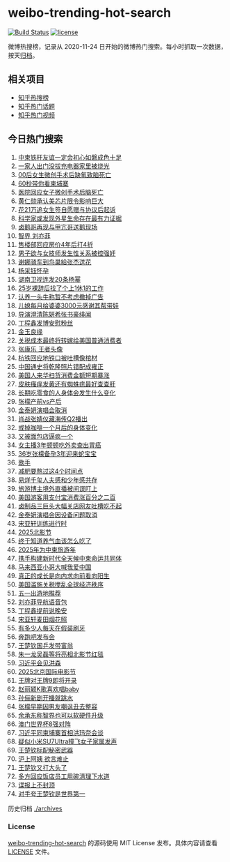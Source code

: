 # weibo-trending-hot-search

[![Build Status](https://github.com/justjavac/weibo-trending-hot-search/workflows/ci/badge.svg?branch=master)](https://github.com/justjavac/weibo-trending-hot-search/actions)
[![license](https://img.shields.io/github/license/justjavac/weibo-trending-hot-search)](https://github.com/justjavac/weibo-trending-hot-search/blob/master/LICENSE)

微博热搜榜，记录从 2020-11-24 日开始的微博热门搜索。每小时抓取一次数据，按天[归档](./archives)。

## 相关项目

- [知乎热搜榜](https://github.com/justjavac/zhihu-trending-top-search)
- [知乎热门话题](https://github.com/justjavac/zhihu-trending-hot-questions)
- [知乎热门视频](https://github.com/justjavac/zhihu-trending-hot-video)

## 今日热门搜索

<!-- BEGIN -->
<!-- 最后更新时间 Fri Apr 18 2025 03:06:56 GMT+0800 (China Standard Time) -->

1. [中柬铁杆友谊一定会初心如磐成色十足](https://s.weibo.com//weibo?q=%23%E4%B8%AD%E6%9F%AC%E9%93%81%E6%9D%86%E5%8F%8B%E8%B0%8A%E4%B8%80%E5%AE%9A%E4%BC%9A%E5%88%9D%E5%BF%83%E5%A6%82%E7%A3%90%E6%88%90%E8%89%B2%E5%8D%81%E8%B6%B3%23&Refer=new_time)
1. [一家人出门没拔充电器家里被烧光](https://s.weibo.com//weibo?q=%23%E4%B8%80%E5%AE%B6%E4%BA%BA%E5%87%BA%E9%97%A8%E6%B2%A1%E6%8B%94%E5%85%85%E7%94%B5%E5%99%A8%E5%AE%B6%E9%87%8C%E8%A2%AB%E7%83%A7%E5%85%89%23&t=31&band_rank=8&Refer=top)
1. [00后女生微创手术后缺氧致脑死亡](https://s.weibo.com//weibo?q=%2300%E5%90%8E%E5%A5%B3%E7%94%9F%E5%BE%AE%E5%88%9B%E6%89%8B%E6%9C%AF%E5%90%8E%E7%BC%BA%E6%B0%A7%E8%87%B4%E8%84%91%E6%AD%BB%E4%BA%A1%23&t=31&band_rank=2&Refer=top)
1. [60秒带你看柬埔寨](https://s.weibo.com//weibo?q=%2360%E7%A7%92%E5%B8%A6%E4%BD%A0%E7%9C%8B%E6%9F%AC%E5%9F%94%E5%AF%A8%23&t=31&band_rank=3&Refer=top)
1. [医院回应女子微创手术后脑死亡](https://s.weibo.com//weibo?q=%23%E5%8C%BB%E9%99%A2%E5%9B%9E%E5%BA%94%E5%A5%B3%E5%AD%90%E5%BE%AE%E5%88%9B%E6%89%8B%E6%9C%AF%E5%90%8E%E8%84%91%E6%AD%BB%E4%BA%A1%23&t=31&band_rank=6&Refer=top)
1. [黄仁勋承认美芯片限令影响巨大](https://s.weibo.com//weibo?q=%23%E9%BB%84%E4%BB%81%E5%8B%8B%E6%89%BF%E8%AE%A4%E7%BE%8E%E8%8A%AF%E7%89%87%E9%99%90%E4%BB%A4%E5%BD%B1%E5%93%8D%E5%B7%A8%E5%A4%A7%23&t=31&band_rank=10&Refer=top)
1. [花21万追女生签自愿赠与协议后起诉](https://s.weibo.com//weibo?q=%23%E8%8A%B121%E4%B8%87%E8%BF%BD%E5%A5%B3%E7%94%9F%E7%AD%BE%E8%87%AA%E6%84%BF%E8%B5%A0%E4%B8%8E%E5%8D%8F%E8%AE%AE%E5%90%8E%E8%B5%B7%E8%AF%89%23&t=31&band_rank=1&Refer=top)
1. [科学家或发现外星生命存在最有力证据](https://s.weibo.com//weibo?q=%23%E7%A7%91%E5%AD%A6%E5%AE%B6%E6%88%96%E5%8F%91%E7%8E%B0%E5%A4%96%E6%98%9F%E7%94%9F%E5%91%BD%E5%AD%98%E5%9C%A8%E6%9C%80%E6%9C%89%E5%8A%9B%E8%AF%81%E6%8D%AE%23&t=31&band_rank=5&Refer=top)
1. [卤鹅哥再现与甲亢哥送鹅现场](https://s.weibo.com//weibo?q=%23%E5%8D%A4%E9%B9%85%E5%93%A5%E5%86%8D%E7%8E%B0%E4%B8%8E%E7%94%B2%E4%BA%A2%E5%93%A5%E9%80%81%E9%B9%85%E7%8E%B0%E5%9C%BA%23&t=31&band_rank=9&Refer=top)
1. [智界 刘亦菲](https://s.weibo.com//weibo?q=%E6%99%BA%E7%95%8C%20%E5%88%98%E4%BA%A6%E8%8F%B2&t=31&band_rank=22&Refer=top)
1. [售楼部回应房价4年后打4折](https://s.weibo.com//weibo?q=%23%E5%94%AE%E6%A5%BC%E9%83%A8%E5%9B%9E%E5%BA%94%E6%88%BF%E4%BB%B74%E5%B9%B4%E5%90%8E%E6%89%934%E6%8A%98%23&t=31&band_rank=17&Refer=top)
1. [男子欲与女技师发生性关系被控强奸](https://s.weibo.com//weibo?q=%23%E7%94%B7%E5%AD%90%E6%AC%B2%E4%B8%8E%E5%A5%B3%E6%8A%80%E5%B8%88%E5%8F%91%E7%94%9F%E6%80%A7%E5%85%B3%E7%B3%BB%E8%A2%AB%E6%8E%A7%E5%BC%BA%E5%A5%B8%23&t=31&band_rank=12&Refer=top)
1. [谢娜骑车到鸟巢給张杰送花](https://s.weibo.com//weibo?q=%23%E8%B0%A2%E5%A8%9C%E9%AA%91%E8%BD%A6%E5%88%B0%E9%B8%9F%E5%B7%A2%E7%B5%A6%E5%BC%A0%E6%9D%B0%E9%80%81%E8%8A%B1%23&t=31&band_rank=13&Refer=top)
1. [杨采钰怀孕](https://s.weibo.com//weibo?q=%E6%9D%A8%E9%87%87%E9%92%B0%E6%80%80%E5%AD%95&t=31&band_rank=11&Refer=top)
1. [湖南卫视连发20条杨幂](https://s.weibo.com//weibo?q=%23%E6%B9%96%E5%8D%97%E5%8D%AB%E8%A7%86%E8%BF%9E%E5%8F%9120%E6%9D%A1%E6%9D%A8%E5%B9%82%23&t=31&band_rank=18&Refer=top)
1. [25岁裸辞后找了个上1休1的工作](https://s.weibo.com//weibo?q=25%E5%B2%81%E8%A3%B8%E8%BE%9E%E5%90%8E%E6%89%BE%E4%BA%86%E4%B8%AA%E4%B8%8A1%E4%BC%911%E7%9A%84%E5%B7%A5%E4%BD%9C&t=31&band_rank=16&Refer=top)
1. [认养一头牛称暂不考虑撤掉广告](https://s.weibo.com//weibo?q=%23%E8%AE%A4%E5%85%BB%E4%B8%80%E5%A4%B4%E7%89%9B%E7%A7%B0%E6%9A%82%E4%B8%8D%E8%80%83%E8%99%91%E6%92%A4%E6%8E%89%E5%B9%BF%E5%91%8A%23&t=31&band_rank=20&Refer=top)
1. [儿媳每月给婆婆3000元感谢其帮带娃](https://s.weibo.com//weibo?q=%23%E5%84%BF%E5%AA%B3%E6%AF%8F%E6%9C%88%E7%BB%99%E5%A9%86%E5%A9%863000%E5%85%83%E6%84%9F%E8%B0%A2%E5%85%B6%E5%B8%AE%E5%B8%A6%E5%A8%83%23&t=31&band_rank=15&Refer=top)
1. [导演澄清陈妍希张书豪绯闻](https://s.weibo.com//weibo?q=%23%E5%AF%BC%E6%BC%94%E6%BE%84%E6%B8%85%E9%99%88%E5%A6%8D%E5%B8%8C%E5%BC%A0%E4%B9%A6%E8%B1%AA%E7%BB%AF%E9%97%BB%23&t=31&band_rank=34&Refer=top)
1. [丁程鑫发博安慰粉丝](https://s.weibo.com//weibo?q=%23%E4%B8%81%E7%A8%8B%E9%91%AB%E5%8F%91%E5%8D%9A%E5%AE%89%E6%85%B0%E7%B2%89%E4%B8%9D%23&t=31&band_rank=17&Refer=top)
1. [金玉良缘](https://s.weibo.com//weibo?q=%E9%87%91%E7%8E%89%E8%89%AF%E7%BC%98&t=31&band_rank=4&Refer=top)
1. [关税成本最终将转嫁给美国普通消费者](https://s.weibo.com//weibo?q=%23%E5%85%B3%E7%A8%8E%E6%88%90%E6%9C%AC%E6%9C%80%E7%BB%88%E5%B0%86%E8%BD%AC%E5%AB%81%E7%BB%99%E7%BE%8E%E5%9B%BD%E6%99%AE%E9%80%9A%E6%B6%88%E8%B4%B9%E8%80%85%23&t=31&band_rank=34&Refer=top)
1. [张康乐 王者头像](https://s.weibo.com//weibo?q=%E5%BC%A0%E5%BA%B7%E4%B9%90%20%E7%8E%8B%E8%80%85%E5%A4%B4%E5%83%8F&t=31&band_rank=18&Refer=top)
1. [杭铁回应地铁口被吐槽像棺材](https://s.weibo.com//weibo?q=%23%E6%9D%AD%E9%93%81%E5%9B%9E%E5%BA%94%E5%9C%B0%E9%93%81%E5%8F%A3%E8%A2%AB%E5%90%90%E6%A7%BD%E5%83%8F%E6%A3%BA%E6%9D%90%23&t=31&band_rank=25&Refer=top)
1. [中国通史将乾隆照片错配成雍正](https://s.weibo.com//weibo?q=%23%E4%B8%AD%E5%9B%BD%E9%80%9A%E5%8F%B2%E5%B0%86%E4%B9%BE%E9%9A%86%E7%85%A7%E7%89%87%E9%94%99%E9%85%8D%E6%88%90%E9%9B%8D%E6%AD%A3%23&t=31&band_rank=9&Refer=top)
1. [美国人来华扫货消费金额短期暴涨](https://s.weibo.com//weibo?q=%23%E7%BE%8E%E5%9B%BD%E4%BA%BA%E6%9D%A5%E5%8D%8E%E6%89%AB%E8%B4%A7%E6%B6%88%E8%B4%B9%E9%87%91%E9%A2%9D%E7%9F%AD%E6%9C%9F%E6%9A%B4%E6%B6%A8%23&t=31&band_rank=19&Refer=top)
1. [皮肤瘙痒发黄还有蜘蛛痣最好查查肝](https://s.weibo.com//weibo?q=%23%E7%9A%AE%E8%82%A4%E7%98%99%E7%97%92%E5%8F%91%E9%BB%84%E8%BF%98%E6%9C%89%E8%9C%98%E8%9B%9B%E7%97%A3%E6%9C%80%E5%A5%BD%E6%9F%A5%E6%9F%A5%E8%82%9D%23&t=31&band_rank=21&Refer=top)
1. [长期吃零食的人身体会发生什么变化](https://s.weibo.com//weibo?q=%23%E9%95%BF%E6%9C%9F%E5%90%83%E9%9B%B6%E9%A3%9F%E7%9A%84%E4%BA%BA%E8%BA%AB%E4%BD%93%E4%BC%9A%E5%8F%91%E7%94%9F%E4%BB%80%E4%B9%88%E5%8F%98%E5%8C%96%23&t=31&band_rank=29&Refer=top)
1. [张檬产前vs产后](https://s.weibo.com//weibo?q=%23%E5%BC%A0%E6%AA%AC%E4%BA%A7%E5%89%8Dvs%E4%BA%A7%E5%90%8E%23&t=31&band_rank=24&Refer=top)
1. [金泰妍演唱会取消](https://s.weibo.com//weibo?q=%E9%87%91%E6%B3%B0%E5%A6%8D%E6%BC%94%E5%94%B1%E4%BC%9A%E5%8F%96%E6%B6%88&t=31&band_rank=7&Refer=top)
1. [肖战张婧仪藏海传Q2播出](https://s.weibo.com//weibo?q=%23%E8%82%96%E6%88%98%E5%BC%A0%E5%A9%A7%E4%BB%AA%E8%97%8F%E6%B5%B7%E4%BC%A0Q2%E6%92%AD%E5%87%BA%23&t=31&band_rank=19&Refer=top)
1. [戒掉咖啡一个月后的身体变化](https://s.weibo.com//weibo?q=%E6%88%92%E6%8E%89%E5%92%96%E5%95%A1%E4%B8%80%E4%B8%AA%E6%9C%88%E5%90%8E%E7%9A%84%E8%BA%AB%E4%BD%93%E5%8F%98%E5%8C%96&t=31&band_rank=32&Refer=top)
1. [又被面包店逼疯一个](https://s.weibo.com//weibo?q=%E5%8F%88%E8%A2%AB%E9%9D%A2%E5%8C%85%E5%BA%97%E9%80%BC%E7%96%AF%E4%B8%80%E4%B8%AA&t=31&band_rank=36&Refer=top)
1. [女主播3年顿顿吃外卖查出胃癌](https://s.weibo.com//weibo?q=%23%E5%A5%B3%E4%B8%BB%E6%92%AD3%E5%B9%B4%E9%A1%BF%E9%A1%BF%E5%90%83%E5%A4%96%E5%8D%96%E6%9F%A5%E5%87%BA%E8%83%83%E7%99%8C%23&t=31&band_rank=37&Refer=top)
1. [36岁张檬备孕3年迎来蛇宝宝](https://s.weibo.com//weibo?q=%2336%E5%B2%81%E5%BC%A0%E6%AA%AC%E5%A4%87%E5%AD%953%E5%B9%B4%E8%BF%8E%E6%9D%A5%E8%9B%87%E5%AE%9D%E5%AE%9D%23&t=31&band_rank=47&Refer=top)
1. [歌手](https://s.weibo.com//weibo?q=%E6%AD%8C%E6%89%8B&t=31&band_rank=6&Refer=top)
1. [减肥要熬过这4个时间点](https://s.weibo.com//weibo?q=%23%E5%87%8F%E8%82%A5%E8%A6%81%E7%86%AC%E8%BF%87%E8%BF%994%E4%B8%AA%E6%97%B6%E9%97%B4%E7%82%B9%23&t=31&band_rank=38&Refer=top)
1. [易烊千玺人夫感和少年感共存](https://s.weibo.com//weibo?q=%E6%98%93%E7%83%8A%E5%8D%83%E7%8E%BA%E4%BA%BA%E5%A4%AB%E6%84%9F%E5%92%8C%E5%B0%91%E5%B9%B4%E6%84%9F%E5%85%B1%E5%AD%98&t=31&band_rank=33&Refer=top)
1. [旅游博主境外直播被间谍盯上](https://s.weibo.com//weibo?q=%23%E6%97%85%E6%B8%B8%E5%8D%9A%E4%B8%BB%E5%A2%83%E5%A4%96%E7%9B%B4%E6%92%AD%E8%A2%AB%E9%97%B4%E8%B0%8D%E7%9B%AF%E4%B8%8A%23&t=31&band_rank=36&Refer=top)
1. [美国游客用支付宝消费涨百分之二百](https://s.weibo.com//weibo?q=%23%E7%BE%8E%E5%9B%BD%E6%B8%B8%E5%AE%A2%E7%94%A8%E6%94%AF%E4%BB%98%E5%AE%9D%E6%B6%88%E8%B4%B9%E6%B6%A8%E7%99%BE%E5%88%86%E4%B9%8B%E4%BA%8C%E7%99%BE%23&t=31&band_rank=14&Refer=top)
1. [卤制品三巨头大幅关店网友吐槽吃不起](https://s.weibo.com//weibo?q=%23%E5%8D%A4%E5%88%B6%E5%93%81%E4%B8%89%E5%B7%A8%E5%A4%B4%E5%A4%A7%E5%B9%85%E5%85%B3%E5%BA%97%E7%BD%91%E5%8F%8B%E5%90%90%E6%A7%BD%E5%90%83%E4%B8%8D%E8%B5%B7%23&t=31&band_rank=45&Refer=top)
1. [金泰妍演唱会因设备问题取消](https://s.weibo.com//weibo?q=%23%E9%87%91%E6%B3%B0%E5%A6%8D%E6%BC%94%E5%94%B1%E4%BC%9A%E5%9B%A0%E8%AE%BE%E5%A4%87%E9%97%AE%E9%A2%98%E5%8F%96%E6%B6%88%23&t=31&band_rank=41&Refer=top)
1. [宋亚轩训练进行时](https://s.weibo.com//weibo?q=%23%E5%AE%8B%E4%BA%9A%E8%BD%A9%E8%AE%AD%E7%BB%83%E8%BF%9B%E8%A1%8C%E6%97%B6%23&t=31&band_rank=42&Refer=top)
1. [2025北影节](https://s.weibo.com//weibo?q=%232025%E5%8C%97%E5%BD%B1%E8%8A%82%23&t=31&band_rank=35&Refer=top)
1. [终于知道养气血该怎么吃了](https://s.weibo.com//weibo?q=%E7%BB%88%E4%BA%8E%E7%9F%A5%E9%81%93%E5%85%BB%E6%B0%94%E8%A1%80%E8%AF%A5%E6%80%8E%E4%B9%88%E5%90%83%E4%BA%86&t=31&band_rank=44&Refer=top)
1. [2025年为中柬旅游年](https://s.weibo.com//weibo?q=%232025%E5%B9%B4%E4%B8%BA%E4%B8%AD%E6%9F%AC%E6%97%85%E6%B8%B8%E5%B9%B4%23&t=31&band_rank=45&Refer=top)
1. [携手构建新时代全天候中柬命运共同体](https://s.weibo.com//weibo?q=%23%E6%90%BA%E6%89%8B%E6%9E%84%E5%BB%BA%E6%96%B0%E6%97%B6%E4%BB%A3%E5%85%A8%E5%A4%A9%E5%80%99%E4%B8%AD%E6%9F%AC%E5%91%BD%E8%BF%90%E5%85%B1%E5%90%8C%E4%BD%93%23&t=31&band_rank=10&Refer=top)
1. [马来西亚小哥大喊我爱中国](https://s.weibo.com//weibo?q=%23%E9%A9%AC%E6%9D%A5%E8%A5%BF%E4%BA%9A%E5%B0%8F%E5%93%A5%E5%A4%A7%E5%96%8A%E6%88%91%E7%88%B1%E4%B8%AD%E5%9B%BD%23&t=31&band_rank=3&Refer=top)
1. [真正的成长是向内求向前看向阳生](https://s.weibo.com//weibo?q=%23%E7%9C%9F%E6%AD%A3%E7%9A%84%E6%88%90%E9%95%BF%E6%98%AF%E5%90%91%E5%86%85%E6%B1%82%E5%90%91%E5%89%8D%E7%9C%8B%E5%90%91%E9%98%B3%E7%94%9F%23&t=31&band_rank=30&Refer=top)
1. [美国滥施关税搅乱全球经济秩序](https://s.weibo.com//weibo?q=%23%E7%BE%8E%E5%9B%BD%E6%BB%A5%E6%96%BD%E5%85%B3%E7%A8%8E%E6%90%85%E4%B9%B1%E5%85%A8%E7%90%83%E7%BB%8F%E6%B5%8E%E7%A7%A9%E5%BA%8F%23&t=31&band_rank=49&Refer=top)
1. [五一出游地推荐](https://s.weibo.com//weibo?q=%23%E4%BA%94%E4%B8%80%E5%87%BA%E6%B8%B8%E5%9C%B0%E6%8E%A8%E8%8D%90%23&t=31&band_rank=49&Refer=top)
1. [刘亦菲导航语音包](https://s.weibo.com//weibo?q=%23%E5%88%98%E4%BA%A6%E8%8F%B2%E5%AF%BC%E8%88%AA%E8%AF%AD%E9%9F%B3%E5%8C%85%23&t=31&band_rank=28&Refer=top)
1. [丁程鑫提前说晚安](https://s.weibo.com//weibo?q=%23%E4%B8%81%E7%A8%8B%E9%91%AB%E6%8F%90%E5%89%8D%E8%AF%B4%E6%99%9A%E5%AE%89%23&t=31&band_rank=45&Refer=top)
1. [宋亚轩麦田烟花照](https://s.weibo.com//weibo?q=%23%E5%AE%8B%E4%BA%9A%E8%BD%A9%E9%BA%A6%E7%94%B0%E7%83%9F%E8%8A%B1%E7%85%A7%23&t=31&band_rank=46&Refer=top)
1. [有多少人每天在假装刷牙](https://s.weibo.com//weibo?q=%23%E6%9C%89%E5%A4%9A%E5%B0%91%E4%BA%BA%E6%AF%8F%E5%A4%A9%E5%9C%A8%E5%81%87%E8%A3%85%E5%88%B7%E7%89%99%23&t=31&band_rank=47&Refer=top)
1. [奔跑吧发布会](https://s.weibo.com//weibo?q=%E5%A5%94%E8%B7%91%E5%90%A7%E5%8F%91%E5%B8%83%E4%BC%9A&t=31&band_rank=48&Refer=top)
1. [王楚钦国乒发带富翁](https://s.weibo.com//weibo?q=%23%E7%8E%8B%E6%A5%9A%E9%92%A6%E5%9B%BD%E4%B9%92%E5%8F%91%E5%B8%A6%E5%AF%8C%E7%BF%81%23&t=31&band_rank=27&Refer=top)
1. [朱一龙吴磊等将亮相北影节红毯](https://s.weibo.com//weibo?q=%E6%9C%B1%E4%B8%80%E9%BE%99%E5%90%B4%E7%A3%8A%E7%AD%89%E5%B0%86%E4%BA%AE%E7%9B%B8%E5%8C%97%E5%BD%B1%E8%8A%82%E7%BA%A2%E6%AF%AF&t=31&band_rank=23&Refer=top)
1. [习近平会见洪森](https://s.weibo.com//weibo?q=%23%E4%B9%A0%E8%BF%91%E5%B9%B3%E4%BC%9A%E8%A7%81%E6%B4%AA%E6%A3%AE%23&Refer=new_time)
1. [2025北京国际电影节](https://s.weibo.com//weibo?q=%232025%E5%8C%97%E4%BA%AC%E5%9B%BD%E9%99%85%E7%94%B5%E5%BD%B1%E8%8A%82%23&t=31&band_rank=37&Refer=top)
1. [王牌对王牌9即将开录](https://s.weibo.com//weibo?q=%23%E7%8E%8B%E7%89%8C%E5%AF%B9%E7%8E%8B%E7%89%8C9%E5%8D%B3%E5%B0%86%E5%BC%80%E5%BD%95%23&t=31&band_rank=42&Refer=top)
1. [赵丽颖K歌喜欢唱baby](https://s.weibo.com//weibo?q=%23%E8%B5%B5%E4%B8%BD%E9%A2%96K%E6%AD%8C%E5%96%9C%E6%AC%A2%E5%94%B1baby%23&t=31&band_rank=50&Refer=top)
1. [孙俪新剧开播就跳水](https://s.weibo.com//weibo?q=%E5%AD%99%E4%BF%AA%E6%96%B0%E5%89%A7%E5%BC%80%E6%92%AD%E5%B0%B1%E8%B7%B3%E6%B0%B4&t=31&band_rank=47&Refer=top)
1. [张檬早期因男友嘲讽丑去整容](https://s.weibo.com//weibo?q=%23%E5%BC%A0%E6%AA%AC%E6%97%A9%E6%9C%9F%E5%9B%A0%E7%94%B7%E5%8F%8B%E5%98%B2%E8%AE%BD%E4%B8%91%E5%8E%BB%E6%95%B4%E5%AE%B9%23&t=31&band_rank=41&Refer=top)
1. [余承东称智界也可以软硬件升级](https://s.weibo.com//weibo?q=%23%E4%BD%99%E6%89%BF%E4%B8%9C%E7%A7%B0%E6%99%BA%E7%95%8C%E4%B9%9F%E5%8F%AF%E4%BB%A5%E8%BD%AF%E7%A1%AC%E4%BB%B6%E5%8D%87%E7%BA%A7%23&t=31&band_rank=49&Refer=top)
1. [澳门世界杯8强对阵](https://s.weibo.com//weibo?q=%23%E6%BE%B3%E9%97%A8%E4%B8%96%E7%95%8C%E6%9D%AF8%E5%BC%BA%E5%AF%B9%E9%98%B5%23&t=31&band_rank=50&Refer=top)
1. [习近平同柬埔寨首相洪玛奈会谈](https://s.weibo.com//weibo?q=%23%E4%B9%A0%E8%BF%91%E5%B9%B3%E5%90%8C%E6%9F%AC%E5%9F%94%E5%AF%A8%E9%A6%96%E7%9B%B8%E6%B4%AA%E7%8E%9B%E5%A5%88%E4%BC%9A%E8%B0%88%23&Refer=new_time)
1. [疑似小米SU7Ultra撞飞女子家属发声](https://s.weibo.com//weibo?q=%23%E7%96%91%E4%BC%BC%E5%B0%8F%E7%B1%B3SU7Ultra%E6%92%9E%E9%A3%9E%E5%A5%B3%E5%AD%90%E5%AE%B6%E5%B1%9E%E5%8F%91%E5%A3%B0%23&t=31&band_rank=26&Refer=top)
1. [王楚钦标配秘密武器](https://s.weibo.com//weibo?q=%23%E7%8E%8B%E6%A5%9A%E9%92%A6%E6%A0%87%E9%85%8D%E7%A7%98%E5%AF%86%E6%AD%A6%E5%99%A8%23&t=31&band_rank=31&Refer=top)
1. [沪上阿姨 欲言难止](https://s.weibo.com//weibo?q=%E6%B2%AA%E4%B8%8A%E9%98%BF%E5%A7%A8%20%E6%AC%B2%E8%A8%80%E9%9A%BE%E6%AD%A2&t=31&band_rank=39&Refer=top)
1. [王楚钦又打大头了](https://s.weibo.com//weibo?q=%23%E7%8E%8B%E6%A5%9A%E9%92%A6%E5%8F%88%E6%89%93%E5%A4%A7%E5%A4%B4%E4%BA%86%23&t=31&band_rank=40&Refer=top)
1. [多方回应饭店员工用碗清理下水道](https://s.weibo.com//weibo?q=%23%E5%A4%9A%E6%96%B9%E5%9B%9E%E5%BA%94%E9%A5%AD%E5%BA%97%E5%91%98%E5%B7%A5%E7%94%A8%E7%A2%97%E6%B8%85%E7%90%86%E4%B8%8B%E6%B0%B4%E9%81%93%23&t=31&band_rank=43&Refer=top)
1. [谍报上不封顶](https://s.weibo.com//weibo?q=%E8%B0%8D%E6%8A%A5%E4%B8%8A%E4%B8%8D%E5%B0%81%E9%A1%B6&t=31&band_rank=46&Refer=top)
1. [对手夸王楚钦是世界第一](https://s.weibo.com//weibo?q=%E5%AF%B9%E6%89%8B%E5%A4%B8%E7%8E%8B%E6%A5%9A%E9%92%A6%E6%98%AF%E4%B8%96%E7%95%8C%E7%AC%AC%E4%B8%80&t=31&band_rank=48&Refer=top)

<!-- END -->

历史归档 [./archives](./archives)

### License

[weibo-trending-hot-search](https://github.com/justjavac/weibo-trending-hot-search) 的源码使用 MIT License
发布。具体内容请查看 [LICENSE](./LICENSE) 文件。
